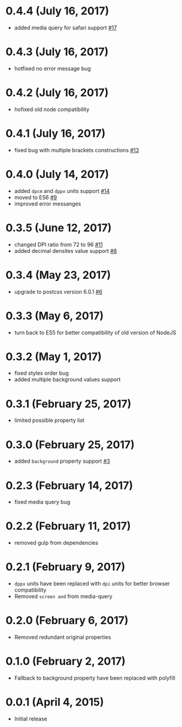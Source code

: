 # 0.4.4 (July 16, 2017)
- added media query for safari support [#17](https://github.com/SuperOl3g/postcss-image-set-polyfill/issues/17)

# 0.4.3 (July 16, 2017)
- hotfixed no error message bug

# 0.4.2 (July 16, 2017)
- hofixed old node compatibility

# 0.4.1 (July 16, 2017)
- fixed bug with multiple brackets constructions [#13](https://github.com/SuperOl3g/postcss-image-set-polyfill/issues/13)

# 0.4.0 (July 14, 2017)
- added `dpcm` and `dppx` units support [#14](https://github.com/SuperOl3g/postcss-image-set-polyfill/issues/14)
- moved to ES6 [#9](https://github.com/SuperOl3g/postcss-image-set-polyfill/issues/9)
- improved error messanges

# 0.3.5 (June 12, 2017)
- changed DPI ratio from 72 to 96 [#11](https://github.com/SuperOl3g/postcss-image-set-polyfill/issues/11)
- added decimal densites value support [#8](https://github.com/SuperOl3g/postcss-image-set-polyfill/issues/8)

# 0.3.4 (May 23, 2017)
- upgrade to postcss version 6.0.1 [#6](https://github.com/SuperOl3g/postcss-image-set-polyfill/issues/6)

# 0.3.3 (May 6, 2017)
- turn back to ES5 for better compatibility of old version of NodeJS

# 0.3.2 (May 1, 2017)
- fixed styles order bug
- added multiple background values support

# 0.3.1 (February 25, 2017)
- limited possible property list  

# 0.3.0 (February 25, 2017)
- added `background` property support [#3](https://github.com/SuperOl3g/postcss-image-set-polyfill/issues/3)

# 0.2.3 (February 14, 2017)
- fixed media query bug

# 0.2.2 (February 11, 2017)
- removed gulp from dependencies

# 0.2.1 (February 9, 2017)
- `dppx` units have been replaced with `dpi` units for better browser compatibility
- Removed `screen and` from media-query

# 0.2.0 (February 6, 2017)
- Removed redundant original properties
   
# 0.1.0 (February 2, 2017)
- Fallback to background property have been replaced with polyfill  

# 0.0.1 (April 4, 2015)
- Initial release
